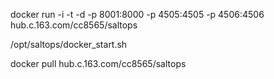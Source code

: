 docker run -i -t -d -p 8001:8000 -p 4505:4505 -p 4506:4506 hub.c.163.com/cc8565/saltops
 
 
 /opt/saltops/docker_start.sh

docker pull hub.c.163.com/cc8565/saltops